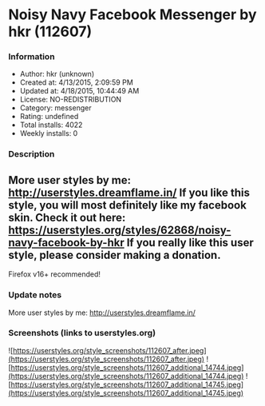 # Noisy Navy Facebook Messenger by hkr (112607)

### Information
- Author: hkr (unknown)
- Created at: 4/13/2015, 2:09:59 PM
- Updated at: 4/18/2015, 10:44:49 AM
- License: NO-REDISTRIBUTION
- Category: messenger
- Rating: undefined
- Total installs: 4022
- Weekly installs: 0


### Description
More user styles by me: http://userstyles.dreamflame.in/
If you like this style, you will most definitely like my facebook skin. Check it out here: https://userstyles.org/styles/62868/noisy-navy-facebook-by-hkr
If you really like this user style, please consider making a donation.
--------
Firefox v16+ recommended!

### Update notes
More user styles by me: http://userstyles.dreamflame.in/

### Screenshots (links to userstyles.org)
![https://userstyles.org/style_screenshots/112607_after.jpeg](https://userstyles.org/style_screenshots/112607_after.jpeg)
![https://userstyles.org/style_screenshots/112607_additional_14744.jpeg](https://userstyles.org/style_screenshots/112607_additional_14744.jpeg)
![https://userstyles.org/style_screenshots/112607_additional_14745.jpeg](https://userstyles.org/style_screenshots/112607_additional_14745.jpeg)

